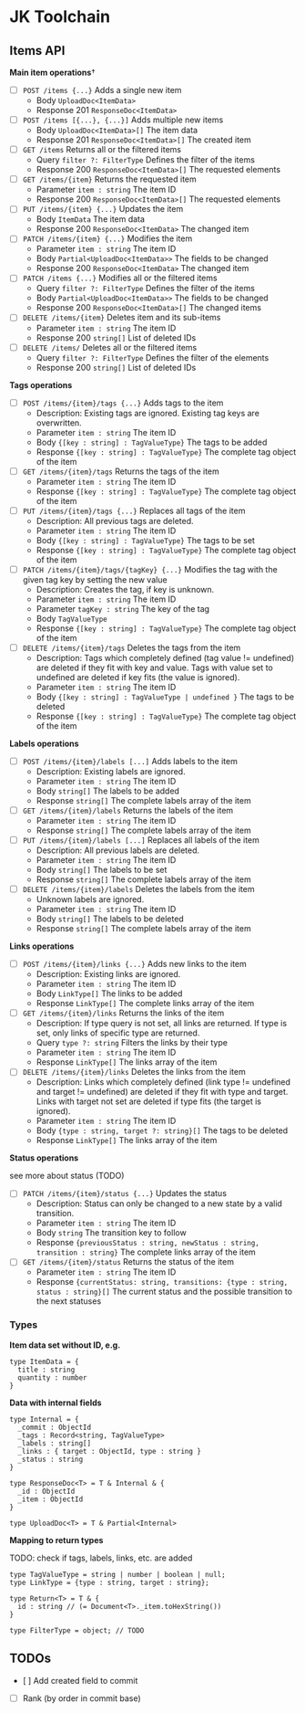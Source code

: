 # JK Toolchain

## Items API

**Main item operations**†

- [ ] `POST /items {...}` Adds a single new item
  - Body `UploadDoc<ItemData>`
  - Response 201 `ResponseDoc<ItemData>`
- [ ] `POST /items [{...}, {...}]` Adds multiple new items
  - Body `UploadDoc<ItemData>[]` The item data
  - Response 201 `ResponseDoc<ItemData>[]` The created item
- [ ] `GET /items` Returns all or the filtered items
  - Query `filter ?: FilterType` Defines the filter of the items  
  - Response 200 `ResponseDoc<ItemData>[]` The requested elements
- [ ] `GET /items/{item}` Returns the requested item
  - Parameter `item : string` The item ID
  - Response 200 `ResponseDoc<ItemData>[]` The requested elements
- [ ] `PUT /items/{item} {...}` Updates the item
  - Body `ItemData` The item data 
  - Response 200 `ResponseDoc<ItemData>` The changed item
- [ ] `PATCH /items/{item} {...}` Modifies the item
  - Parameter `item : string` The item ID
  - Body `Partial<UploadDoc<ItemData>>` The fields to be changed
  - Response 200 `ResponseDoc<ItemData>` The changed item
- [ ] `PATCH /items {...}` Modifies all or the filtered items
  - Query `filter ?: FilterType` Defines the filter of the items  
  - Body `Partial<UploadDoc<ItemData>>` The fields to be changed
  - Response 200 `ResponseDoc<ItemData>[]` The changed items
- [ ] `DELETE /items/{item}` Deletes item and its sub-items
  - Parameter `item : string` The item ID
  - Response 200 `string[]` List of deleted IDs
- [ ] `DELETE /items/` Deletes all or the filtered items
  - Query `filter ?: FilterType` Defines the filter of the elements  
  - Response 200 `string[]` List of deleted IDs

**Tags operations**

- [ ] `POST /items/{item}/tags {...}` Adds tags to the item
  - Description: Existing tags are ignored. Existing tag keys are overwritten.
  - Parameter `item : string` The item ID
  - Body `{[key : string] : TagValueType}` The tags to be added
  - Response `{[key : string] : TagValueType}` The complete tag object of the item
- [ ] `GET /items/{item}/tags` Returns the tags of the item
  - Parameter `item : string` The item ID
  - Response `{[key : string] : TagValueType}` The complete tag object of the item
- [ ] `PUT /items/{item}/tags {...}` Replaces all tags of the item
  - Description: All previous tags are deleted.
  - Parameter `item : string` The item ID
  - Body `{[key : string] : TagValueType}` The tags to be set
  - Response `{[key : string] : TagValueType}` The complete tag object of the item
- [ ] `PATCH /items/{item}/tags/{tagKey} {...}` Modifies the tag with the given tag key by setting the new value
  - Description: Creates the tag, if key is unknown.
  - Parameter `item : string` The item ID
  - Parameter `tagKey : string` The key of the tag
  - Body `TagValueType`
  - Response `{[key : string] : TagValueType}` The complete tag object of the item
- [ ] `DELETE /items/{item}/tags` Deletes the tags from the item
  - Description: Tags which completely defined (tag value != undefined) are deleted if they fit with key and value. Tags with value set to undefined are deleted if key fits (the value is ignored).
  - Parameter `item : string` The item ID
  - Body `{[key : string] : TagValueType | undefined }` The tags to be deleted
  - Response `{[key : string] : TagValueType}` The complete tag object of the item

**Labels operations**

- [ ] `POST /items/{item}/labels [...]` Adds labels to the item
  - Description: Existing labels are ignored.
  - Parameter `item : string` The item ID
  - Body `string[]` The labels to be added
  - Response `string[]` The complete labels array of the item
- [ ] `GET /items/{item}/labels` Returns the labels of the item
  - Parameter `item : string` The item ID
  - Response `string[]` The complete labels array of the item
- [ ] `PUT /items/{item}/labels [...]` Replaces all labels of the item
  - Description: All previous labels are deleted.
  - Parameter `item : string` The item ID
  - Body `string[]` The labels to be set    
  - Response `string[]` The complete labels array of the item
- [ ] `DELETE /items/{item}/labels` Deletes the labels from the item
  - Unknown labels are ignored.
  - Parameter `item : string` The item ID
  - Body `string[]` The labels to be deleted
  - Response `string[]` The complete labels array of the item
     
**Links operations**

- [ ] `POST /items/{item}/links {...}` Adds new links to the item
  - Description: Existing links are ignored.
  - Parameter `item : string` The item ID
  - Body `LinkType[]` The links to be added
  - Response `LinkType[]` The complete links array of the item
- [ ] `GET /items/{item}/links` Returns the links of the item
  - Description: If type query is not set, all links are returned. If type is set, only links of specific type are returned.
  - Query `type ?: string` Filters the links by their type
  - Parameter `item : string` The item ID
  - Response `LinkType[]` The links array of the item
- [ ] `DELETE /items/{item}/links` Deletes the links from the item
  - Description: Links which completely defined (link type != undefined and target != undefined) are deleted if they fit with type and target. Links with target not set are deleted if type fits (the target is ignored).
  - Parameter `item : string` The item ID
  - Body `{type : string, target ?: string}[]` The tags to be deleted
  - Response `LinkType[]` The links array of the item
     
**Status operations**

see more about status (TODO)

- [ ] `PATCH /items/{item}/status {...}` Updates the status
  - Description: Status can only be changed to a new state by a valid transition.
  - Parameter `item : string` The item ID
  - Body `string` The transition key to follow
  - Response `{previousStatus : string, newStatus : string, transition : string}` The complete links array of the item
- [ ] `GET /items/{item}/status` Returns the status of the item
  - Parameter `item : string` The item ID
  - Response `{currentStatus: string, transitions: {type : string, status : string}[]` The current status and the possible transition to the next statuses


### Types

**Item data set without ID, e.g.**

    type ItemData = {
      title : string
      quantity : number
    }

**Data with internal fields**

    type Internal = {
      _commit : ObjectId
      _tags : Record<string, TagValueType>
      _labels : string[]
      _links : { target : ObjectId, type : string }
      _status : string 
    }

    type ResponseDoc<T> = T & Internal & {
      _id : ObjectId
      _item : ObjectId
    }

    type UploadDoc<T> = T & Partial<Internal>

**Mapping to return types**

TODO: check if tags, labels, links, etc. are added

    type TagValueType = string | number | boolean | null;
    type LinkType = {type : string, target : string};

    type Return<T> = T & {
      id : string // (= Document<T>._item.toHexString())
    }

    type FilterType = object; // TODO

## TODOs

- [ ] Add created field to commit
- [ ] Rank (by order in commit base)


